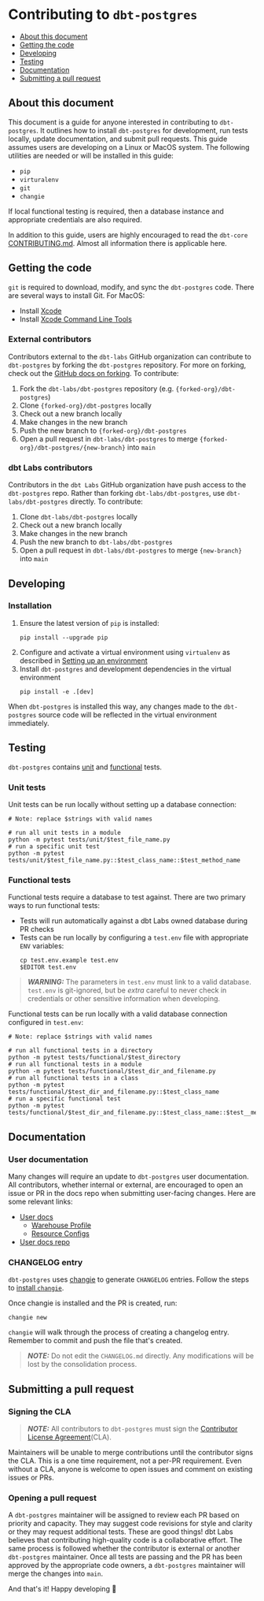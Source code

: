 # Contributing to `dbt-postgres`

- [About this document](#about-this-document)
- [Getting the code](#getting-the-code)
- [Developing](#developing)
- [Testing](#testing)
- [Documentation](#documentation)
- [Submitting a pull request](#submitting-a-pull-request)


## About this document

This document is a guide for anyone interested in contributing to `dbt-postgres`.
It outlines how to install `dbt-postgres` for development,
run tests locally, update documentation, and submit pull requests.
This guide assumes users are developing on a Linux or MacOS system.
The following utilities are needed or will be installed in this guide:

- `pip`
- `virturalenv`
- `git`
- `changie`

If local functional testing is required, then a database instance
and appropriate credentials are also required.

In addition to this guide, users are highly encouraged to read the `dbt-core`
[CONTRIBUTING.md](https://github.com/dbt-labs/dbt-core/blob/main/CONTRIBUTING.md).
Almost all information there is applicable here.


## Getting the code

`git` is required to download, modify, and sync the `dbt-postgres` code.
There are several ways to install Git. For MacOS:

- Install [Xcode](https://developer.apple.com/support/xcode/)
- Install [Xcode Command Line Tools](https://mac.install.guide/commandlinetools/index.html)

### External contributors

Contributors external to the `dbt-labs` GitHub organization can contribute to `dbt-postgres`
by forking the `dbt-postgres` repository. For more on forking, check out the
[GitHub docs on forking](https://help.github.com/en/articles/fork-a-repo). To contribute:

1. Fork the `dbt-labs/dbt-postgres` repository (e.g. `{forked-org}/dbt-postgres`)
2. Clone `{forked-org}/dbt-postgres` locally
3. Check out a new branch locally
4. Make changes in the new branch
5. Push the new branch to `{forked-org}/dbt-postgres`
6. Open a pull request in `dbt-labs/dbt-postgres` to merge `{forked-org}/dbt-postgres/{new-branch}` into `main`

### dbt Labs contributors

Contributors in the `dbt Labs` GitHub organization have push access to the `dbt-postgres` repo.
Rather than forking `dbt-labs/dbt-postgres`, use `dbt-labs/dbt-postgres` directly. To contribute:

1. Clone `dbt-labs/dbt-postgres` locally
2. Check out a new branch locally
3. Make changes in the new branch
4. Push the new branch to `dbt-labs/dbt-postgres`
5. Open a pull request in `dbt-labs/dbt-postgres` to merge `{new-branch}` into `main`


## Developing

### Installation

1. Ensure the latest version of `pip` is installed:
   ```shell
   pip install --upgrade pip
   ```
2. Configure and activate a virtual environment using `virtualenv` as described in
[Setting up an environment](https://github.com/dbt-labs/dbt-core/blob/HEAD/CONTRIBUTING.md#setting-up-an-environment)
3. Install `dbt-postgres` and development dependencies in the virtual environment
   ```shell
   pip install -e .[dev]
   ```

When `dbt-postgres` is installed this way, any changes made to the `dbt-postgres` source code
will be reflected in the virtual environment immediately.


## Testing

`dbt-postgres` contains [unit](https://github.com/dbt-labs/dbt-postgres/tree/main/tests/unit)
and [functional](https://github.com/dbt-labs/dbt-postgres/tree/main/tests/functional) tests.

### Unit tests

Unit tests can be run locally without setting up a database connection:

```shell
# Note: replace $strings with valid names

# run all unit tests in a module
python -m pytest tests/unit/$test_file_name.py
# run a specific unit test
python -m pytest tests/unit/$test_file_name.py::$test_class_name::$test_method_name
```

### Functional tests

Functional tests require a database to test against. There are two primary ways to run functional tests:

- Tests will run automatically against a dbt Labs owned database during PR checks
- Tests can be run locally by configuring a `test.env` file with appropriate `ENV` variables:
   ```shell
   cp test.env.example test.env
   $EDITOR test.env
   ```

> **_WARNING:_** The parameters in `test.env` must link to a valid database.
> `test.env` is git-ignored, but be _extra_ careful to never check in credentials
> or other sensitive information when developing.

Functional tests can be run locally with a valid database connection configured in `test.env`:

```shell
# Note: replace $strings with valid names

# run all functional tests in a directory
python -m pytest tests/functional/$test_directory
# run all functional tests in a module
python -m pytest tests/functional/$test_dir_and_filename.py
# run all functional tests in a class
python -m pytest tests/functional/$test_dir_and_filename.py::$test_class_name
# run a specific functional test
python -m pytest tests/functional/$test_dir_and_filename.py::$test_class_name::$test__method_name
```


## Documentation

### User documentation

Many changes will require an update to `dbt-postgres` user documentation.
All contributors, whether internal or external, are encouraged to open an issue or PR
in the docs repo when submitting user-facing changes. Here are some relevant links:

- [User docs](https://docs.getdbt.com/)
  - [Warehouse Profile](https://docs.getdbt.com/reference/warehouse-profiles/)
  - [Resource Configs](https://docs.getdbt.com/reference/resource-configs/)
- [User docs repo](https://github.com/dbt-labs/docs.getdbt.com)

### CHANGELOG entry

`dbt-postgres` uses [changie](https://changie.dev) to generate `CHANGELOG` entries.
Follow the steps to [install `changie`](https://changie.dev/guide/installation/).

Once changie is installed and the PR is created, run:
   ```shell
   changie new
   ```
`changie` will walk through the process of creating a changelog entry.
Remember to commit and push the file that's created.

> **_NOTE:_** Do not edit the `CHANGELOG.md` directly.
> Any modifications will be lost by the consolidation process.


## Submitting a pull request

### Signing the CLA

> **_NOTE:_** All contributors to `dbt-postgres` must sign the 
> [Contributor License Agreement](https://docs.getdbt.com/docs/contributor-license-agreements)(CLA).

Maintainers will be unable to merge contributions until the contributor signs the CLA.
This is a one time requirement, not a per-PR requirement.
Even without a CLA, anyone is welcome to open issues and comment on existing issues or PRs.

### Opening a pull request

A `dbt-postgres` maintainer will be assigned to review each PR based on priority and capacity.
They may suggest code revisions for style and clarity or they may request additional tests.
These are good things! dbt Labs believes that contributing high-quality code is a collaborative effort.
The same process is followed whether the contributor is external or another `dbt-postgres` maintainer.
Once all tests are passing and the PR has been approved by the appropriate code owners,
a `dbt-postgres` maintainer will merge the changes into `main`.

And that's it! Happy developing :tada:
